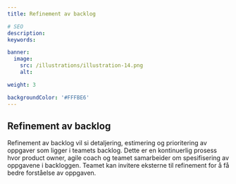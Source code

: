```yaml
---
title: Refinement av backlog

# SEO
description:
keywords:

banner:
  image:
    src: /illustrations/illustration-14.png
    alt:

weight: 3

backgroundColor: '#FFFBE6'
---
```


## Refinement av backlog

Refinement av backlog vil si detaljering, estimering og prioritering av oppgaver som
ligger i teamets backlog. Dette er en kontinuerlig prosess hvor product owner, agile coach
og teamet samarbeider om spesifisering av oppgavene i backloggen. Teamet kan invitere
eksterne til refinement for å få bedre forståelse av oppgaven.

